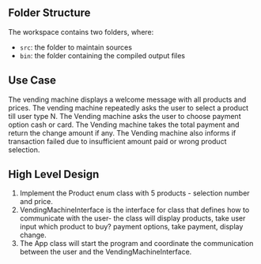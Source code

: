 ## Folder Structure

The workspace contains two folders, where:

- `src`: the folder to maintain sources
- `bin`: the folder containing the compiled output files

## Use Case

The vending machine displays a welcome message with all products and prices.
The vending machine repeatedly asks the user to select a product till user type N.
The Vending machine asks the user to choose payment option cash or card.
The Vending machine takes the total payment and return the change amount if any.
The Vending machine also informs if transaction failed due to insufficient amount paid or wrong product selection.

## High Level Design

1. Implement the Product enum class with 5 products - selection number and price.
2. VendingMachineInterface is the interface for class that defines how to communicate with the user- the class will display products, take user input which product to buy? payment options, take payment, display change.
3. The App class will start the program and coordinate the communication between the user and the VendingMachineInterface.
